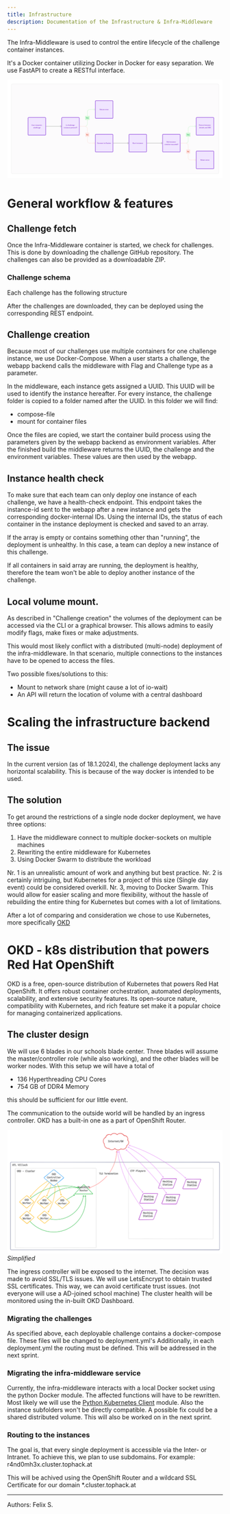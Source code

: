 ```yaml
---
title: Infrastructure
description: Documentation of the Infrastructure & Infra-Middleware
---
```

The Infra-Middleware is used to control the entire lifecycle of the challenge container instances.

It's a Docker container utilizing Docker in Docker for easy separation.
We use FastAPI to create a RESTful interface.

![Deployment Flowchart](../../../assets/infra/deploy-flowchart.webp)

# General workflow & features

## Challenge fetch
Once the Infra-Middleware container is started, we check for challenges.
This is done by downloading the challenge GitHub repository. The challenges can also be provided as a downloadable ZIP.
### Challenge schema
Each challenge has the following structure

After the challenges are downloaded, they can be deployed using the corresponding REST endpoint.

## Challenge creation
Because most of our challenges use multiple containers for one challenge instance, we use Docker-Compose.
When a user starts a challenge, the webapp backend calls the middleware with Flag and Challenge type as a parameter.

In the middleware, each instance gets assigned a UUID. This UUID will be used to identify the instance hereafter.
For every instance, the challenge folder is copied to a folder named after the UUID.
In this folder we will find:
- compose-file
- mount for container files

Once the files are copied, we start the container build process using the parameters given by the webapp backend as environment variables.
After the finished build the middleware returns the UUID, the challenge and the environment variables.
These values are then used by the webapp.

## Instance health check
To make sure that each team can only deploy one instance of each challenge, we have a health-check endpoint.
This endpoint takes the instance-id sent to the webapp after a new instance and gets the corresponding docker-internal IDs.
Using the internal IDs, the status of each container in the instance deployment is checked and saved to an array.

If the array is empty or contains something other than "running", the deployment is unhealthy.
In this case, a team can deploy a new instance of this challenge.

If all containers in said array are running, the deployment is healthy, therefore the team won't be able to deploy another instance of the challenge.

## Local volume mount.
As described in "Challenge creation" the volumes of the deployment can be accessed via the CLI or a graphical browser.
This allows admins to easily modify flags, make fixes or make adjustments.

This would most likely conflict with a distributed (multi-node) deployment of the infra-middleware.
In that scenario, multiple connections to the instances have to be opened to access the files.

Two possible fixes/solutions to this:
- Mount to network share (might cause a lot of io-wait)
- An API will return the location of volume with a central dashboard

# Scaling the infrastructure backend

## The issue
In the current version (as of 18.1.2024), the challenge deployment lacks any horizontal scalability. This is because of the way docker is intended to be used.

## The solution
To get around the restrictions of a single node docker deployment, we have three options:
1. Have the middleware connect to multiple docker-sockets on multiple machines
2. Rewriting the entire middleware for Kubernetes
3. Using Docker Swarm to distribute the workload

Nr. 1 is an unrealistic amount of work and anything but best practice.
Nr. 2 is certainly intriguing, but Kubernetes for a project of this size (Single day event) could be considered overkill.
Nr. 3, moving to Docker Swarm. This would allow for easier scaling and more flexibility, without the hassle of rebuilding the entire thing for Kubernetes but comes with a lot of limitations.

After a lot of comparing and consideration we chose to use Kubernetes, more specifically [OKD](https://www.okd.io/)

# OKD - k8s distribution that powers Red Hat OpenShift
OKD is a free, open-source distribution of Kubernetes that powers Red Hat OpenShift. It offers robust container orchestration, automated deployments, scalability, and extensive security features. Its open-source nature, compatibility with Kubernetes, and rich feature set make it a popular choice for managing containerized applications.

## The cluster design
We will use 6 blades in our schools blade center. Three blades will assume the master/controller role (while also working), and the other blades will be worker nodes.
With this setup we will have a total of
- 136 Hyperthreading CPU Cores
- 754 GB of DDR4 Memory

this should be sufficient for our little event.

The communication to the outside world will be handled by an ingress controller. OKD has a built-in one as a part of OpenShift Router.

![Cluster Design](../../../assets/infra/infra-design.svg)
_Simplified_

The ingress controller will be exposed to the internet. The decision was made to avoid SSL/TLS issues.
We will use LetsEncrypt to obtain trusted SSL certificates. This way, we can avoid certificate trust issues. (not everyone will use a AD-joined school machine)
The cluster health will be monitored using the in-built OKD Dashboard.

### Migrating the challenges
As specified above, each deployable challenge contains a docker-compose file. These files will be changed to deployment.yml's
Additionally, in each deployment.yml the routing must be defined. This will be addressed in the next sprint.

### Migrating the infra-middleware service
Currently, the infra-middleware interacts with a local Docker socket using the python Docker module.
The affected functions will have to be rewritten. Most likely we will use the [Python Kubernetes Client](https://github.com/kubernetes-client/python) module.
Also the instance subfolders won't be directly compatible. A possible fix could be a shared distributed volume. This will also be worked on in the next sprint.

### Routing to the instances
The goal is, that every single deployment is accessible via the Inter- or Intranet. To achieve this, we plan to use subdomains.
For example: r4nd0mh3x.cluster.tophack.at

This will be achived using the OpenShift Router and a wildcard SSL Certificate for our domain *.cluster.tophack.at

___

Authors: Felix S.
